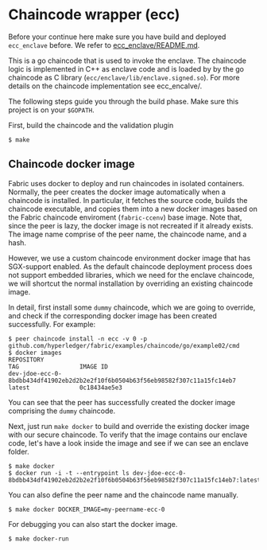 # Chaincode wrapper (ecc)

Before your continue here make sure you have build and deployed
``ecc_enclave`` before. We refer to
[ecc_enclave/README.md](../ecc_enclave).

This is a go chaincode that is used to invoke the enclave. The chaincode logic
is implemented in C++ as enclave code and is loaded by by the go chaincode as
C library (``ecc/enclave/lib/enclave.signed.so``).  For more details on the
chaincode implementation see ecc_encalve/.


The following steps guide you through the build phase. Make sure this project is on your `$GOPATH`.

First, build the chaincode and the validation plugin

    $ make
    
## Chaincode docker image

Fabric uses docker to deploy and run chaincodes in isolated containers. Normally, the peer creates the docker image
automatically when a chaincode is installed.  In particular, it fetches the source code, builds the chaincode
executable, and copies them into a new docker images based on the Fabric chaincode enviroment (`fabric-ccenv`) base
image.  Note that, since the peer is lazy, the docker image is not recreated if it already exists. The image name
comprise of the peer name, the chaincode name, and a hash.

However, we use a custom chaincode environment docker image that has SGX-support enabled.  As the default chaincode
deployment process does not support embedded libraries, which we need for the enclave chaincode, we will shortcut the
normal installation by overriding an existing chaincode image.

In detail, first install some `dummy` chaincode, which we are going to override, and check if the corresponding docker
image has been created successfully. For example:

    $ peer chaincode install -n ecc -v 0 -p github.com/hyperledger/fabric/examples/chaincode/go/example02/cmd 
    $ docker images
    REPOSITORY
    TAG                 IMAGE ID
    dev-jdoe-ecc-0-8bdbb434df41902eb2d2b2e2f10f6b0504b63f56eb98582f307c11a15fc14eb7
    latest              0c18434ae5e3

You can see that the peer has successfully created the docker image comprising the `dummy` chaincode.

Next, just run ``make docker`` to build and override the existing docker image with our secure chaincode. To verify that
the image contains our enclave code, let's have a look inside the image and see if we can see an enclave folder.

    $ make docker
    $ docker run -i -t --entrypoint ls dev-jdoe-ecc-0-8bdbb434df41902eb2d2b2e2f10f6b0504b63f56eb98582f307c11a15fc14eb7:latest

You can also define the peer name and the chaincode name manually.

    $ make docker DOCKER_IMAGE=my-peername-ecc-0

For debugging you can also start the docker image.

    $ make docker-run
